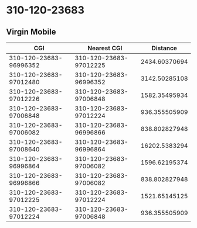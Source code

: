 # 310-120-23683
## Virgin Mobile


| CGI | Nearest CGI | Distance |
|-----|-------------|----------|
| 310-120-23683-96996352 | 310-120-23683-97012225 | 2434.60370694 |
| 310-120-23683-97012480 | 310-120-23683-96996352 | 3142.50285108 |
| 310-120-23683-97012226 | 310-120-23683-97006848 | 1582.35495934 |
| 310-120-23683-97006848 | 310-120-23683-97012224 | 936.355505909 |
| 310-120-23683-97006082 | 310-120-23683-96996866 | 838.802827948 |
| 310-120-23683-97008640 | 310-120-23683-96996864 | 16202.5383294 |
| 310-120-23683-96996864 | 310-120-23683-97006082 | 1596.62195374 |
| 310-120-23683-96996866 | 310-120-23683-97006082 | 838.802827948 |
| 310-120-23683-97012225 | 310-120-23683-97012224 | 1521.65145125 |
| 310-120-23683-97012224 | 310-120-23683-97006848 | 936.355505909 |
